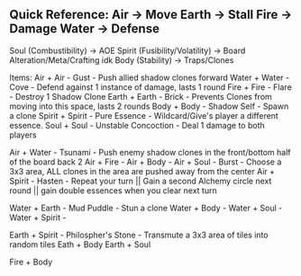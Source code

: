 Quick Reference:
Air -> Move
Earth -> Stall
Fire -> Damage 
Water ->  Defense
---
Soul (Combustibility) -> AOE
Spirit (Fusibility/Volatility) -> Board Alteration/Meta/Crafting idk
Body (Stability) -> Traps/Clones


Items:
Air + Air - Gust - Push allied shadow clones forward
Water + Water - Cove - Defend against 1 instance of damage, lasts 1 round
Fire + Fire - Flare - Destroy 1 Shadow Clone
Earth + Earth - Brick - Prevents Clones from moving into this space, lasts 2 rounds
Body + Body - Shadow Self  - Spawn a clone
Spirit + Spirit - Pure Essence - Wildcard/Give's player a different essence.
Soul + Soul - Unstable Concoction - Deal 1 damage to both players

Air + Water - Tsunami - Push enemy shadow clones in the front/bottom half of the board back 2
Air + Fire - 
Air + Body - 
Air + Soul - Burst - Choose a 3x3 area, ALL clones in the area are pushed away from the center
Air +  Spirit - Hasten - Repeat your turn || Gain a second Alchemy circle next round || gain double essences when you clear next turn

Water + Earth - Mud Puddle - Stun a clone
Water + Body - 
Water + Soul -
Water + Spirit -


Earth + Spirit - Philospher's Stone - Transmute a 3x3 area of tiles into random tiles
Eath + Body
Earth + Soul


Fire + Body 

